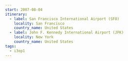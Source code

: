 ```yaml
---
start: 2007-08-04
itinerary:
  - label: San Francisco International Airport (SFO)
    locality: San Francisco
    country_name: United States
  - label: John F. Kennedy International Airport (JFK)
    locality: New York
    country_name: United States
tags:
  - i3op1
---
```

